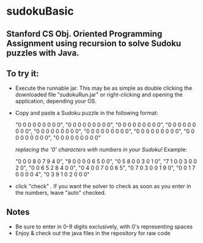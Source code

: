 # sudokuBasic

## Stanford CS Obj. Oriented Programming Assignment using recursion to solve Sudoku puzzles with Java.

## To try it:
- Execute the runnable jar.  This may be as simple as double clicking the downloaded file "sudokuRun.jar" or right-clicking and opening the application, depending your OS.
- Copy and paste a Sudoku puzzle in the following format:

	"0 0 0 0 0 0 0 0 0",
	"0 0 0 0 0 0 0 0 0",
	"0 0 0 0 0 0 0 0 0",
	"0 0 0 0 0 0 0 0 0",
	"0 0 0 0 0 0 0 0 0",
	"0 0 0 0 0 0 0 0 0",
	"0 0 0 0 0 0 0 0 0",
	"0 0 0 0 0 0 0 0 0",
	"0 0 0 0 0 0 0 0 0"
  
  *replacing the '0' characters with numbers in your Sudoku!* Example:

 	"0 0 0 8 0 7 9 4 0",
	"9 0 0 0 0 6 5 0 0",
	"0 5 8 0 0 3 0 1 0",
	"7 1 0 0 3 0 0 2 0",
	"0 0 6 5 2 8 4 0 0",
	"0 4 0 0 7 0 0 6 5",
	"0 7 0 3 0 0 1 9 0",
	"0 0 1 7 0 0 0 0 4",
	"0 3 9 1 0 2 0 0 0"
  
- click "check" .  If you want the solver to check as soon as you enter in the numbers, leave "auto" checked.

## Notes
- Be sure to enter in 0-9 digits exclusively, with 0's representing spaces
- Enjoy & check out the java files in the repository for raw code
